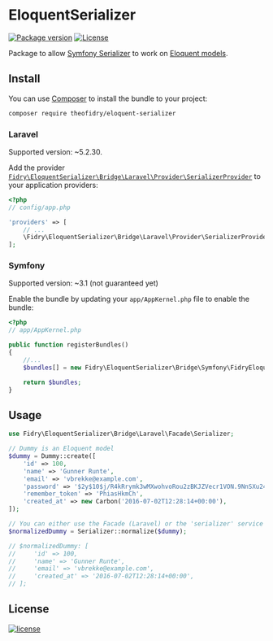# EloquentSerializer

[![Package version](http://img.shields.io/packagist/v/theofidry/eloquent-serializer.svg?style=flat-square)](https://packagist.org/packages/theofidry/eloquent-serializer)
[![License](https://img.shields.io/badge/license-MIT-red.svg?style=flat-square)](LICENSE)

Package to allow [Symfony Serializer][1] to work on [Eloquent models][2].

## Install

You can use [Composer](https://getcomposer.org/) to install the bundle to your project:

```bash
composer require theofidry/eloquent-serializer
```

### Laravel

Supported version: ~5.2.30.

Add the provider [`Fidry\EloquentSerializer\Bridge\Laravel\Provider\SerializerProvider`](src/Illuminate/Provider/SerializerProvider.php) to your application providers:

```php
<?php
// config/app.php

'providers' => [
    // ...
    \Fidry\EloquentSerializer\Bridge\Laravel\Provider\SerializerProvider::class,
];
```

### Symfony

Supported version: ~3.1 (not guaranteed yet)

Enable the bundle by updating your `app/AppKernel.php` file to enable the bundle:

```php
<?php
// app/AppKernel.php

public function registerBundles()
{
    //...
    $bundles[] = new Fidry\EloquentSerializer\Bridge\Symfony\FidryEloquentSerializerBundle();

    return $bundles;
}
```

## Usage

```php
use Fidry\EloquentSerializer\Bridge\Laravel\Facade\Serializer;

// Dummy is an Eloquent model
$dummy = Dummy::create([
    'id' => 100,
    'name' => 'Gunner Runte',
    'email' => 'vbrekke@example.com',
    'password' => '$2y$10$j/R4kRrymk3wMXwohvoRou2zBKJZVecr1VON.9NnSXu24k6CP6tDe',
    'remember_token' => 'PhiasHkmCh',
    'created_at' => new Carbon('2016-07-02T12:28:14+00:00'),
]);

// You can either use the Facade (Laravel) or the 'serializer' service (Laravel & Symfony)
$normalizedDummy = Serializer::normalize($dummy);

// $normalizedDummy: [
//     'id' => 100,
//     'name' => 'Gunner Runte',
//     'email' => 'vbrekke@example.com',
//     'created_at' => '2016-07-02T12:28:14+00:00',
// ];
```

## License

[![license](https://img.shields.io/badge/license-MIT-red.svg?style=flat-square)](LICENSE)

[1]: http://symfony.com/doc/current/components/serializer.html
[2]: https://laravel.com/docs/5.2/eloquent#eloquent-model-conventions
